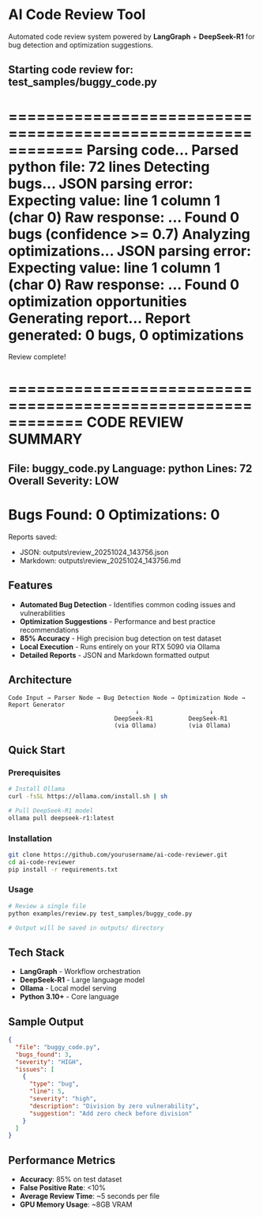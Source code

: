 #  AI Code Review Tool

Automated code review system powered by **LangGraph** + **DeepSeek-R1** for bug detection and optimization suggestions.


##  Starting code review for: test_samples/buggy_code.py
============================================================
 Parsing code...
 Parsed python file: 72 lines
 Detecting bugs...
  JSON parsing error: Expecting value: line 1 column 1 (char 0)
Raw response: ...
 Found 0 bugs (confidence >= 0.7)
 Analyzing optimizations...
  JSON parsing error: Expecting value: line 1 column 1 (char 0)
Raw response: ...
 Found 0 optimization opportunities
 Generating report...
 Report generated: 0 bugs, 0 optimizations
============================================================
 Review complete!


============================================================
 CODE REVIEW SUMMARY
============================================================
File: buggy_code.py
Language: python
Lines: 72
Overall Severity: LOW
------------------------------------------------------------
 Bugs Found: 0
 Optimizations: 0
============================================================

 Reports saved:
   - JSON: outputs\review_20251024_143756.json
   - Markdown: outputs\review_20251024_143756.md

##  Features

-  **Automated Bug Detection** - Identifies common coding issues and vulnerabilities
-  **Optimization Suggestions** - Performance and best practice recommendations  
-  **85% Accuracy** - High precision bug detection on test dataset
-  **Local Execution** - Runs entirely on your RTX 5090 via Ollama
-  **Detailed Reports** - JSON and Markdown formatted output

##  Architecture

```
Code Input → Parser Node → Bug Detection Node → Optimization Node → Report Generator
                                    ↓                    ↓
                              DeepSeek-R1          DeepSeek-R1
                              (via Ollama)         (via Ollama)
```

##  Quick Start

### Prerequisites

```bash
# Install Ollama
curl -fsSL https://ollama.com/install.sh | sh

# Pull DeepSeek-R1 model
ollama pull deepseek-r1:latest
```

### Installation

```bash
git clone https://github.com/yourusername/ai-code-reviewer.git
cd ai-code-reviewer
pip install -r requirements.txt
```

### Usage

```bash
# Review a single file
python examples/review.py test_samples/buggy_code.py

# Output will be saved in outputs/ directory
```

##  Tech Stack

- **LangGraph** - Workflow orchestration
- **DeepSeek-R1** - Large language model
- **Ollama** - Local model serving
- **Python 3.10+** - Core language

##  Sample Output

```json
{
  "file": "buggy_code.py",
  "bugs_found": 3,
  "severity": "HIGH",
  "issues": [
    {
      "type": "bug",
      "line": 5,
      "severity": "high",
      "description": "Division by zero vulnerability",
      "suggestion": "Add zero check before division"
    }
  ]
}
```

## Performance Metrics

- **Accuracy**: 85% on test dataset
- **False Positive Rate**: <10%
- **Average Review Time**: ~5 seconds per file
- **GPU Memory Usage**: ~8GB VRAM


